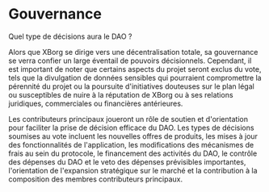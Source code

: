# Gouvernance

Quel type de décisions aura le DAO ?

Alors que XBorg se dirige vers une décentralisation totale, sa gouvernance se verra confier un large éventail de pouvoirs décisionnels. Cependant, il est important de noter que certains aspects du projet seront exclus du vote, tels que la divulgation de données sensibles qui pourraient compromettre la pérennité du projet ou la poursuite d'initiatives douteuses sur le plan légal ou susceptibles de nuire à la réputation de XBorg ou à ses relations juridiques, commerciales ou financières antérieures.

Les contributeurs principaux joueront un rôle de soutien et d'orientation pour faciliter la prise de décision efficace du DAO. Les types de décisions soumises au vote incluent les nouvelles offres de produits, les mises à jour des fonctionnalités de l'application, les modifications des mécanismes de frais au sein du protocole, le financement des activités du DAO, le contrôle des dépenses du DAO et le veto des dépenses prévisibles importantes, l'orientation de l'expansion stratégique sur le marché et la contribution à la composition des membres contributeurs principaux.